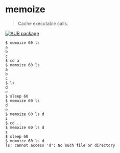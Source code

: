 # memoize

> Cache executable calls.

[![AUR package](https://img.shields.io/aur/version/memoize)](https://aur.archlinux.org/packages/memoize)

```shell
$ memoize 60 ls
a
b
c
$ cd a
$ memoize 60 ls
a
b
c
$ ls
d
e
$ sleep 60
$ memoize 60 ls
d
e
$ memoize 60 ls d
z
$ cd ..
$ memoize 60 ls d
z
$ sleep 60
$ memoize 60 ls d
ls: cannot access 'd': No such file or directory
```
